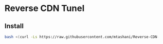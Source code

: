 ﻿# Reverse CDN Tunel
## Install
```bash
bash <(curl -Ls https://raw.githubusercontent.com/mtashani/Reverse-CDN-Tunel/main/install.sh)
```


